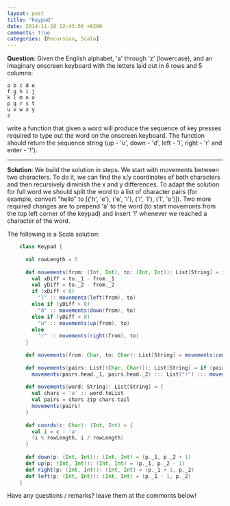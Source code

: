 ```yaml
---
layout: post
title: "Keypad"
date: 2014-11-28 12:43:56 +0200
comments: true
categories: [Recursion, Scala] 
---
```


**Question**: Given the English alphabet, 'a' through 'z' (lowercase), and an imaginary onscreen keyboard with the letters laid out in 6 rows and 5 columns:

    a b c d e
    f g h i j
    k l m n o
    p q r s t
    u v w x y
    z

write a function that given a word will produce the sequence of key presses required to type out the word on the onscreen keyboard. The function should return the sequence string (up - 'u', down - 'd', left - 'l', right - 'r' and enter - '!').
<!--more-->
---

**Solution**: We build the solution in steps. We start with movements between two characters. To do it, we can find the x/y coordinates of both characters
and then recursively diminish the x and y differences. To adapt the solution for full word we should split the word to a list of character pairs (for example, convert "hello" to [('h', 'e'), ('e', 'l'), ('l', 'l'), ('l', 'o')]). 
Two more required changes are to prepend 'a' to the word (to start movemonts from the top left corner of the keypad) and insert '!' whenever we reached a character of the word.

The following is a Scala solution:

``` Scala
    class Keypad {
    
      val rowLength = 5
    
      def movements(from: (Int, Int), to: (Int, Int)): List[String] = if (from == to) Nil else {
        val xDiff = to._1 - from._1
        val yDiff = to._2 - from._2
        if (xDiff < 0) 
          "l" :: movements(left(from), to)
        else if (yDiff > 0)
          "d" :: movements(down(from), to)
        else if (yDiff < 0)
          "u" :: movements(up(from), to)
        else 
          "r" :: movements(right(from), to)
      }
    
      def movements(from: Char, to: Char): List[String] = movements(coords(from), coords(to))
    
      def movements(pairs: List[(Char, Char)]): List[String] = if (pairs.isEmpty) Nil else 
        movements(pairs.head._1, pairs.head._2) ::: List("!") ::: movements(pairs.tail)
    
      def movements(word: String): List[String] = { 
        val chars = 'a' :: word.toList
        val pairs = chars zip chars.tail
        movements(pairs)
      }
    
      def coords(c: Char): (Int, Int) = {
        val i = c - 'a'
        (i % rowLength, i / rowLength)
      }
      
      def down(p: (Int, Int)): (Int, Int) = (p._1, p._2 + 1)
      def up(p: (Int, Int)): (Int, Int) = (p._1, p._2 - 1)
      def right(p: (Int, Int)): (Int, Int) = (p._1 + 1, p._2)
      def left(p: (Int, Int)): (Int, Int) = (p._1 - 1, p._2)
    }
```

Have any questions / remarks? leave them at the commonts below!
